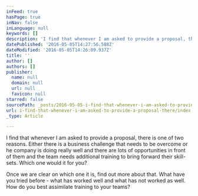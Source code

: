 ```yaml
---
inFeed: true
hasPage: true
inNav: false
inLanguage: null
keywords: []
description: 'I find that whenever I am asked to provide a proposal, there is one of two reasons. Either there is a business challenge that needs to be overcome or he company is doing really well and there are lots of opportunities in front of them and the team needs additional training to bring forward their skill-sets. Which one would it for you? '
datePublished: '2016-05-05T14:27:56.588Z'
dateModified: '2016-05-05T14:26:09.937Z'
title: ''
author: []
authors: []
publisher:
  name: null
  domain: null
  url: null
  favicon: null
starred: false
sourcePath: _posts/2016-05-05-i-find-that-whenever-i-am-asked-to-provide-a-proposal-there.md
url: i-find-that-whenever-i-am-asked-to-provide-a-proposal-there/index.html
_type: Article

---
```

I find that whenever I am asked to provide a proposal, there is one of two reasons. Either there is a business challenge that needs to be overcome or he company is doing really well and there are lots of opportunities in front of them and the team needs additional training to bring forward their skill-sets. Which one would it for you? 

Once we are clear on which one it is, find out more about that. What have you tried before - what has worked well and what has not worked as well. How do you best assimilate training to your teams?